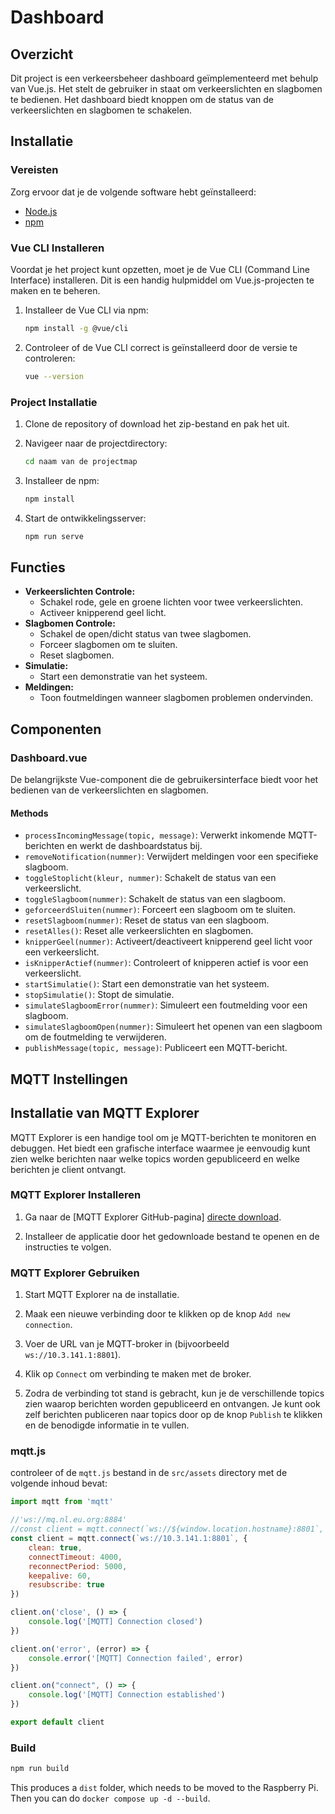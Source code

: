 # Dashboard

## Overzicht

Dit project is een verkeersbeheer dashboard geïmplementeerd met behulp van Vue.js. Het stelt de gebruiker in staat om verkeerslichten en slagbomen te bedienen. Het dashboard biedt knoppen om de status van de verkeerslichten en slagbomen te schakelen.

## Installatie

### Vereisten

Zorg ervoor dat je de volgende software hebt geïnstalleerd:

- [Node.js](https://nodejs.org/)
- [npm](https://www.npmjs.com/)

### Vue CLI Installeren

Voordat je het project kunt opzetten, moet je de Vue CLI (Command Line Interface) installeren. Dit is een handig hulpmiddel om Vue.js-projecten te maken en te beheren.

1. Installeer de Vue CLI via npm:
    ```bash
    npm install -g @vue/cli
    ```

2. Controleer of de Vue CLI correct is geïnstalleerd door de versie te controleren:
    ```bash
    vue --version
    ```

### Project Installatie

1. Clone de repository of download het zip-bestand en pak het uit.

2. Navigeer naar de projectdirectory:
    ```bash
    cd naam van de projectmap
    ```

3. Installeer de npm:
    ```bash
    npm install
    ```

4. Start de ontwikkelingsserver:
    ```bash
    npm run serve
    ```

## Functies

- **Verkeerslichten Controle:**
  - Schakel rode, gele en groene lichten voor twee verkeerslichten.
  - Activeer knipperend geel licht.
- **Slagbomen Controle:**
  - Schakel de open/dicht status van twee slagbomen.
  - Forceer slagbomen om te sluiten.
  - Reset slagbomen.
- **Simulatie:**
  - Start een demonstratie van het systeem.
- **Meldingen:**
  - Toon foutmeldingen wanneer slagbomen problemen ondervinden.

## Componenten

### Dashboard.vue

De belangrijkste Vue-component die de gebruikersinterface biedt voor het bedienen van de verkeerslichten en slagbomen.

#### Methods

- `processIncomingMessage(topic, message)`: Verwerkt inkomende MQTT-berichten en werkt de dashboardstatus bij.
- `removeNotification(nummer)`: Verwijdert meldingen voor een specifieke slagboom.
- `toggleStoplicht(kleur, nummer)`: Schakelt de status van een verkeerslicht.
- `toggleSlagboom(nummer)`: Schakelt de status van een slagboom.
- `geforceerdSluiten(nummer)`: Forceert een slagboom om te sluiten.
- `resetSlagboom(nummer)`: Reset de status van een slagboom.
- `resetAlles()`: Reset alle verkeerslichten en slagbomen.
- `knipperGeel(nummer)`: Activeert/deactiveert knipperend geel licht voor een verkeerslicht.
- `isKnipperActief(nummer)`: Controleert of knipperen actief is voor een verkeerslicht.
- `startSimulatie()`: Start een demonstratie van het systeem.
- `stopSimulatie()`: Stopt de simulatie.
- `simulateSlagboomError(nummer)`: Simuleert een foutmelding voor een slagboom.
- `simulateSlagboomOpen(nummer)`: Simuleert het openen van een slagboom om de foutmelding te verwijderen.
- `publishMessage(topic, message)`: Publiceert een MQTT-bericht.

## MQTT Instellingen

## Installatie van MQTT Explorer

MQTT Explorer is een handige tool om je MQTT-berichten te monitoren en debuggen. Het biedt een grafische interface waarmee je eenvoudig kunt zien welke berichten naar welke topics worden gepubliceerd en welke berichten je client ontvangt.

### MQTT Explorer Installeren

1. Ga naar de [MQTT Explorer GitHub-pagina] [directe download](https://mqtt-explorer.com/).

2. Installeer de applicatie door het gedownloade bestand te openen en de instructies te volgen.

### MQTT Explorer Gebruiken

1. Start MQTT Explorer na de installatie.

2. Maak een nieuwe verbinding door te klikken op de knop `Add new connection`.

3. Voer de URL van je MQTT-broker in (bijvoorbeeld `ws://10.3.141.1:8801`).

4. Klik op `Connect` om verbinding te maken met de broker.

5. Zodra de verbinding tot stand is gebracht, kun je de verschillende topics zien waarop berichten worden gepubliceerd en ontvangen. Je kunt ook zelf berichten publiceren naar topics door op de knop `Publish` te klikken en de benodigde informatie in te vullen.

### mqtt.js

controleer of de `mqtt.js` bestand  in de `src/assets` directory met de volgende inhoud bevat:

```javascript
import mqtt from 'mqtt'

//'ws://mq.nl.eu.org:8884'
//const client = mqtt.connect(`ws://${window.location.hostname}:8801`, {
const client = mqtt.connect(`ws://10.3.141.1:8801`, {
    clean: true,
    connectTimeout: 4000,
    reconnectPeriod: 5000,
    keepalive: 60,
    resubscribe: true
})

client.on('close', () => {
    console.log('[MQTT] Connection closed')
})

client.on('error', (error) => {
    console.error('[MQTT] Connection failed', error)
})

client.on("connect", () => {
    console.log('[MQTT] Connection established')
})

export default client
```


### Build

```sh
npm run build
```

This produces a `dist` folder, which needs to be moved to the Raspberry Pi. Then you can do `docker compose up -d --build`.
